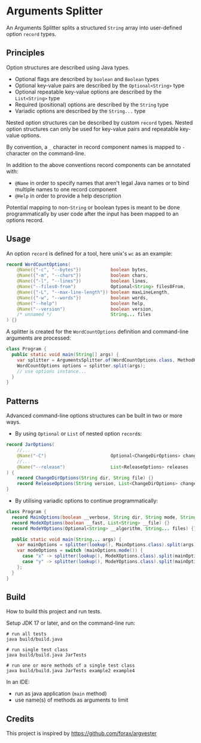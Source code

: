 # Arguments Splitter

An Arguments Splitter splits a structured `String` array into user-defined option `record` types.

## Principles

Option structures are described using Java types.

- Optional flags are described by `boolean` and `Boolean` types
- Optional key-value pairs are described by the `Optional<String>` type
- Optional repeatable key-value options are described by the `List<String>` type
- Required (positional) options are described by the `String` type
- Variadic options are described by the `String...` type
 
Nested option structures can be described by custom `record` types.
Nested option structures can only be used for key-value pairs and repeatable key-value options.

By convention, a `_` character in record component names is mapped to `-` character on the command-line.

In addition to the above conventions record components can be annotated with:

- `@Name` in order to specify names that aren't legal Java names or to bind multiple names to one record component
- `@Help` in order to provide a help description

Potential mapping to non-`String` or boolean types is meant to be done programmatically by user code after the input has been mapped to an options record.

## Usage

An option `record` is defined for a tool, here unix's `wc` as an example:

```java
record WordCountOptions(
    @Name({"-c", "--bytes"})           boolean bytes,
    @Name({"-m", "--chars"})           boolean chars,
    @Name({"-l", "--lines"})           boolean lines,
    @Name("--files0-from")             Optional<String> files0From,
    @Name({"-L", "--max-line-length"}) boolean maxLineLength,
    @Name({"-w", "--words"})           boolean words,
    @Name("--help")                    boolean help,
    @Name("--version")                 boolean version,
    /* unnamed */                      String... files
) {}
```

A splitter is created for the `WordCountOptions` definition and command-line arguments are processed:

```java
class Program {
  public static void main(String[] args) {
    var splitter = ArgumentsSplitter.of(WordCountOptions.class, MethodHandles.lookup());
    WordCountOptions options = splitter.split(args);
    // use options instance...
  }
}
```

## Patterns

Advanced command-line options structures can be built in two or more ways.

- By using `Optional` or `List` of nested option `record`s:

```java
record JarOptions(
    //...
    @Name("-C")                        Optional<ChangeDirOptions> changeDir,
    //...
    @Name("--release")                 List<ReleaseOptions> releases
) {
    record ChangeDirOptions(String dir, String file) {}
    record ReleaseOptions(String version, List<ChangeDirOptions> changeDirs) {}
}
```

- By utilising variadic options to continue programmatically:

```java
class Program {
  record MainOptions(boolean __verbose, String dir, String mode, String... rest) {}
  record ModeXOptions(boolean __fast, List<String> __file) {}
  record ModeYOptions(Optional<String> __algorithm, String... files) {}

  public static void main(String... args) {
    var mainOptions = splitter(lookup(), MainOptions.class).split(args);
    var modeOptions = switch (mainOptions.mode()) {
      case "x" -> splitter(lookup(), ModeXOptions.class).split(mainOptions.rest());
      case "y" -> splitter(lookup(), ModeYOptions.class).split(mainOptions.rest());
    };      
  }
}
```

## Build

How to build this project and run tests.

Setup JDK 17 or later, and on the command-line run:

```shell
# run all tests
java build/build.java

# run single test class
java build/build.java JarTests

# run one or more methods of a single test class
java build/build.java JarTests example2 example4
```

In an IDE:

- run as java application (`main` method)
- use name(s) of methods as arguments to limit

## Credits

This project is inspired by https://github.com/forax/argvester
